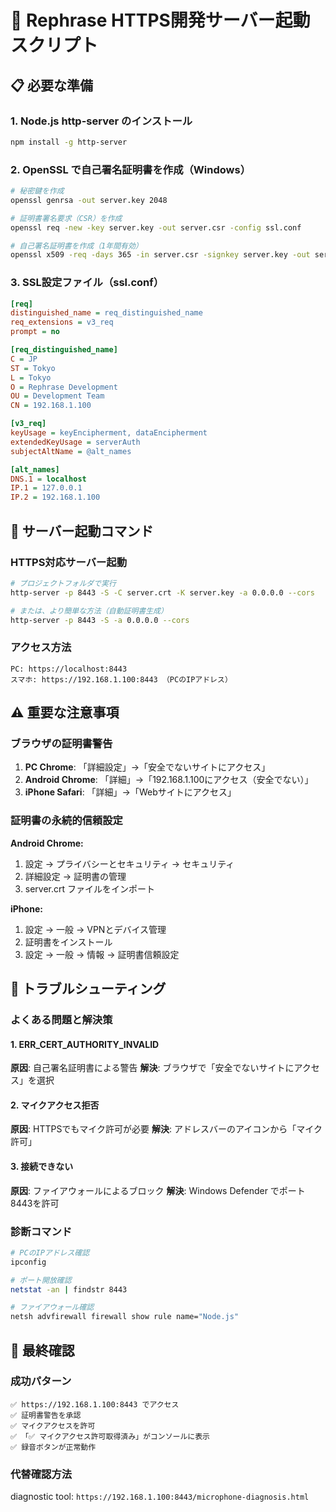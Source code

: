 # 📱 Rephrase HTTPS開発サーバー起動スクリプト

## 📋 必要な準備

### 1. Node.js http-server のインストール
```bash
npm install -g http-server
```

### 2. OpenSSL で自己署名証明書を作成（Windows）
```bash
# 秘密鍵を作成
openssl genrsa -out server.key 2048

# 証明書署名要求（CSR）を作成
openssl req -new -key server.key -out server.csr -config ssl.conf

# 自己署名証明書を作成（1年間有効）
openssl x509 -req -days 365 -in server.csr -signkey server.key -out server.crt -extensions v3_req -extfile ssl.conf
```

### 3. SSL設定ファイル（ssl.conf）
```ini
[req]
distinguished_name = req_distinguished_name
req_extensions = v3_req
prompt = no

[req_distinguished_name]
C = JP
ST = Tokyo
L = Tokyo
O = Rephrase Development
OU = Development Team
CN = 192.168.1.100

[v3_req]
keyUsage = keyEncipherment, dataEncipherment
extendedKeyUsage = serverAuth
subjectAltName = @alt_names

[alt_names]
DNS.1 = localhost
IP.1 = 127.0.0.1
IP.2 = 192.168.1.100
```

## 🚀 サーバー起動コマンド

### HTTPS対応サーバー起動
```bash
# プロジェクトフォルダで実行
http-server -p 8443 -S -C server.crt -K server.key -a 0.0.0.0 --cors

# または、より簡単な方法（自動証明書生成）
http-server -p 8443 -S -a 0.0.0.0 --cors
```

### アクセス方法
```
PC: https://localhost:8443
スマホ: https://192.168.1.100:8443 （PCのIPアドレス）
```

## ⚠️ 重要な注意事項

### ブラウザの証明書警告
1. **PC Chrome**: 「詳細設定」→「安全でないサイトにアクセス」
2. **Android Chrome**: 「詳細」→「192.168.1.100にアクセス（安全でない）」
3. **iPhone Safari**: 「詳細」→「Webサイトにアクセス」

### 証明書の永続的信頼設定
**Android Chrome:**
1. 設定 → プライバシーとセキュリティ → セキュリティ
2. 詳細設定 → 証明書の管理
3. server.crt ファイルをインポート

**iPhone:**
1. 設定 → 一般 → VPNとデバイス管理
2. 証明書をインストール
3. 設定 → 一般 → 情報 → 証明書信頼設定

## 🔧 トラブルシューティング

### よくある問題と解決策

#### 1. ERR_CERT_AUTHORITY_INVALID
**原因**: 自己署名証明書による警告
**解決**: ブラウザで「安全でないサイトにアクセス」を選択

#### 2. マイクアクセス拒否
**原因**: HTTPSでもマイク許可が必要
**解決**: アドレスバーのアイコンから「マイク許可」

#### 3. 接続できない
**原因**: ファイアウォールによるブロック
**解決**: Windows Defender でポート8443を許可

### 診断コマンド
```bash
# PCのIPアドレス確認
ipconfig

# ポート開放確認
netstat -an | findstr 8443

# ファイアウォール確認
netsh advfirewall firewall show rule name="Node.js"
```

## 🎯 最終確認

### 成功パターン
```
✅ https://192.168.1.100:8443 でアクセス
✅ 証明書警告を承認
✅ マイクアクセスを許可
✅ 「✅ マイクアクセス許可取得済み」がコンソールに表示
✅ 録音ボタンが正常動作
```

### 代替確認方法
diagnostic tool: `https://192.168.1.100:8443/microphone-diagnosis.html`
